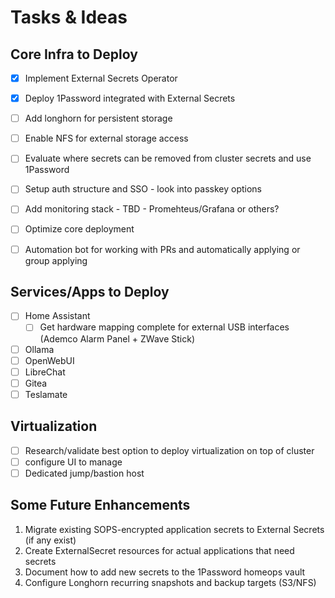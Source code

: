# Tasks & Ideas

## Core Infra to Deploy
- [x] Implement External Secrets Operator
- [x] Deploy 1Password integrated with External Secrets
- [ ] Add longhorn for persistent storage
- [ ] Enable NFS for external storage access
- [ ] Evaluate where secrets can be removed from cluster secrets and use 1Password
- [ ] Setup auth structure and SSO - look into passkey options
- [ ] Add monitoring stack - TBD - Promehteus/Grafana or others?
- [ ] Optimize core deployment
- [ ] Automation bot for working with PRs and automatically applying or group applying


## Services/Apps to Deploy
- [ ] Home Assistant
  - [ ] Get hardware mapping complete for external USB interfaces (Ademco Alarm Panel + ZWave Stick)
- [ ] Ollama
- [ ] OpenWebUI
- [ ] LibreChat
- [ ] Gitea
- [ ] Teslamate

## Virtualization
- [ ] Research/validate best option to deploy virtualization on top of cluster
- [ ] configure UI to manage
- [ ] Dedicated jump/bastion host

## Some Future Enhancements
1. Migrate existing SOPS-encrypted application secrets to External Secrets (if any exist)
2. Create ExternalSecret resources for actual applications that need secrets
3. Document how to add new secrets to the 1Password homeops vault
4. Configure Longhorn recurring snapshots and backup targets (S3/NFS)